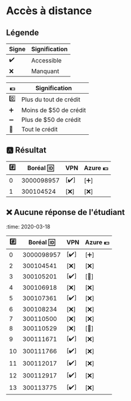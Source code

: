 # Accès à distance

## Légende

| Signe              | Signification          |
|--------------------|------------------------|
| :heavy_check_mark: | Accessible             |
| :x:                | Manquant               |

| :dollar:           | Signification          |
|--------------------|------------------------|
| :zero:             | Plus du tout de crédit |
| :heavy_plus_sign:  | Moins de $50 de crédit |
| :heavy_minus_sign: | Plus de $50 de crédit |
| :100:              | Tout le crédit |



## :a: Résultat

|:hash:| Boréal :id:| VPN                | Azure :dollar:       |
|------|------------|--------------------|----------------------|
|  0   | 3000098957 |[:heavy_check_mark:]| [:heavy_plus_sign:]  |
|  1   | 300104524  |[:x:]               | [:x:]              |


## :x: Aucune réponse de l'étudiant

:time: 2020-03-18

|:hash:| Boréal :id:| VPN                | Azure :dollar:       |
|------|------------|--------------------|----------------------|
|  0   | 3000098957 |[:heavy_check_mark:]| [:heavy_plus_sign:]  |
|  2   | 300104541  |[:x:]               | [:x:]              |
|  3   | 300105201  |[:heavy_check_mark:]| [:100:]            |
|  4   | 300106918  |[:x:]               | [:x:]              |
|  5   | 300107361  |[:heavy_check_mark:]| [:x:]              |
|  6   | 300108234  |[:x:]               | [:x:]              |
|  7   | 300110500  |[:x:]               | [:x:]              |
|  8   | 300110529  |[:x:]               | [:100:]            |
|  9   | 300111671  |[:heavy_check_mark:]| [:x:]              |
| 10   | 300111766  |[:heavy_check_mark:]| [:x:]              |
| 11   | 300112017  |[:heavy_check_mark:]| [:x:]              |
| 12   | 300112917  |[:heavy_check_mark:]| [:x:]              |
| 13   | 300113775  |[:heavy_check_mark:]| [:x:]              |
